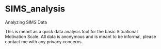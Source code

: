 # SIMS_analysis
Analyzing SIMS Data

This is meant as a quick data analysis tool for the basic Situational Motivation Scale.
All data is anonymous and is meant to be informal, please contact me with any privacy concerns.
